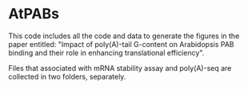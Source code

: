 # AtPABs
This code includes all the code and data to generate the figures in the paper entitled: "Impact of poly(A)-tail G-content on Arabidopsis PAB binding and their role in enhancing translational efficiency".

Files that associated with mRNA stability assay and poly(A)-seq are collected in two folders, separately.
